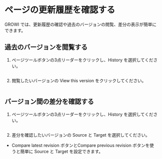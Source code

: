 # ページの更新履歴を確認する

GROWI では、更新履歴の確認や過去のバージョンの閲覧、差分の表示が簡単にできます。

## 過去のバージョンを閲覧する

1. ページツールボタンの3点リーダーをクリックし、History を選択してください。

  <img  :src="$withBase('/assets/images/click-history.png')" alt="">

2. 閲覧したいバージョンの View this version をクリックしてください。

  <img  :src="$withBase('/assets/images/history.png')" alt="">

## バージョン間の差分を確認する

1. ページツールボタンの3点リーダーをクリックし、History を選択してください。

  <img  :src="$withBase('/assets/images/click-history.png')" alt="">

2. 差分を確認したいバージョンの Source と Target を選択してください。

- Compare latest revision ボタンとCompare previous revision ボタンを使うと簡単に Source と Target を設定できます。

  <img  :src="$withBase('/assets/images/compare-previous-revision.png')" alt="">
